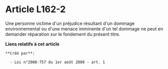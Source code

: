 # Article L162-2

Une personne victime d'un préjudice résultant d'un dommage environnemental ou d'une menace imminente d'un tel dommage ne peut
en demander réparation sur le fondement du présent titre.

**Liens relatifs à cet article**

	**Créé par**:

	  - Loi n°2008-757 du 1er août 2008 - art. 1
